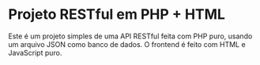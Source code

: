 # Projeto RESTful em PHP + HTML

Este é um projeto simples de uma API RESTful feita com PHP puro, usando um arquivo JSON como banco de dados. O frontend é feito com HTML e JavaScript puro.